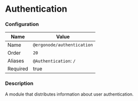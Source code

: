 # Authentication

### Configuration

| Name          | Value                    |
|---------------|--------------------------|
| Name          | `@ergonode/authentication`   |
| Order         | `20`                     |
| Aliases       | `@Authentication`: `/`       |
| Required       | true     |

### Description

A module that distributes information about user authentication.
